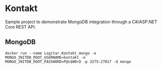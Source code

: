 # Kontakt

Sample project to demonstrate MongoDB integration through a C#/ASP.NET Core REST API.

## MongoDB

`docker run --name Logitar.Kontakt_mongo -e MONGO_INITDB_ROOT_USERNAME=kontakt -e MONGO_INITDB_ROOT_PASSWORD=P@s$W0rD -p 3275:27017 -d mongo`
